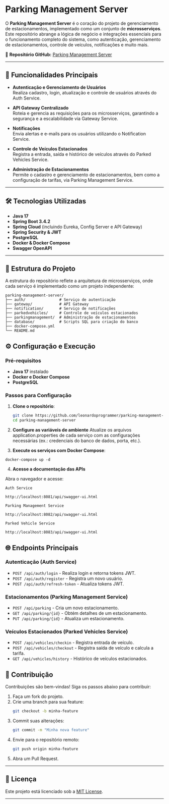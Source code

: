 # Parking Management Server

O **Parking Management Server** é o coração do projeto de gerenciamento de estacionamentos, implementado como um conjunto de **microsserviços**. Este repositório abrange a lógica de negócio e integrações essenciais para o funcionamento completo do sistema, como autenticação, gerenciamento de estacionamentos, controle de veículos, notificações e muito mais.

🔗 **Repositório GitHub:** [Parking Management Server](https://github.com/leonardoprogrammer/parking-management-server)

---

## 🚀 Funcionalidades Principais

- **Autenticação e Gerenciamento de Usuários**  
  Realiza cadastro, login, atualização e controle de usuários através do Auth Service.

- **API Gateway Centralizado**  
  Roteia e gerencia as requisições para os microsserviços, garantindo a segurança e a escalabilidade via Gateway Service.

- **Notificações**  
  Envia alertas e e-mails para os usuários utilizando o Notification Service.

- **Controle de Veículos Estacionados**  
  Registra a entrada, saída e histórico de veículos através do Parked Vehicles Service.

- **Administração de Estacionamentos**  
  Permite o cadastro e gerenciamento de estacionamentos, bem como a configuração de tarifas, via Parking Management Service.

---

## 🛠️ Tecnologias Utilizadas

- **Java 17**
- **Spring Boot 3.4.2**
- **Spring Cloud** (incluindo Eureka, Config Server e API Gateway)
- **Spring Security & JWT**
- **PostgreSQL**
- **Docker & Docker Compose**
- **Swagger OpenAPI**

---

## 📂 Estrutura do Projeto

A estrutura do repositório reflete a arquitetura de microsserviços, onde cada serviço é implementado como um projeto independente:

```
parking-management-server/
├── auth/               # Serviço de autenticação
├── gateway/            # API Gateway
├── notification/       # Serviço de notificações
├── parkedvehicles/     # Controle de veículos estacionados
├── parkingmanagement/  # Administração de estacionamentos
├── database/           # Scripts SQL para criação do banco
├── docker-compose.yml
└── README.md
```

## ⚙️ Configuração e Execução

### Pré-requisitos

- **Java 17** instalado
- **Docker e Docker Compose**
- **PostgreSQL**

### Passos para Configuração

1. **Clone o repositório**:
   ```bash
   git clone https://github.com/leonardoprogrammer/parking-management-server.git
   cd parking-management-server

2. **Configure as variáveis de ambiente**
Atualize os arquivos application.properties de cada serviço com as configurações necessárias (ex.: credenciais do banco de dados, porta, etc.).

3. **Execute os serviços com Docker Compose**:
```
docker-compose up -d
```

4. **Acesse a documentação das APIs**

Abra o navegador e acesse:

`Auth Service`
```
http://localhost:8081/api/swagger-ui.html
```
`Parking Management Service`
```
http://localhost:8082/api/swagger-ui.html
```
`Parked Vehicle Service`
```
http://localhost:8083/api/swagger-ui.html
```

## 🌐 Endpoints Principais

### Autenticação (Auth Service)

- `POST /api/auth/login` - Realiza login e retorna tokens JWT.
- `POST /api/auth/register` - Registra um novo usuário.
- `POST /api/auth/refresh-token` - Atualiza tokens JWT.

### Estacionamentos (Parking Management Service)

- `POST /api/parking` - Cria um novo estacionamento.
- `GET /api/parking/{id}` - Obtém detalhes de um estacionamento.
- `PUT /api/parking/{id}` - Atualiza um estacionamento.

### Veículos Estacionados (Parked Vehicles Service)

- `POST /api/vehicles/checkin` - Registra entrada de veículo.
- `POST /api/vehicles/checkout` - Registra saída de veículo e calcula a tarifa.
- `GET /api/vehicles/history` - Histórico de veículos estacionados.

## 🤝 Contribuição

Contribuições são bem-vindas! Siga os passos abaixo para contribuir:

1. Faça um fork do projeto.
2. Crie uma branch para sua feature:
   ```bash
   git checkout -b minha-feature
   ```
3. Commit suas alterações:
   ```bash
   git commit -m "Minha nova feature"
   ```
4. Envie para o repositório remoto:
   ```bash
   git push origin minha-feature
   ```
5. Abra um Pull Request.

---

## 📝 Licença

Este projeto está licenciado sob a [MIT License](LICENSE).

---
